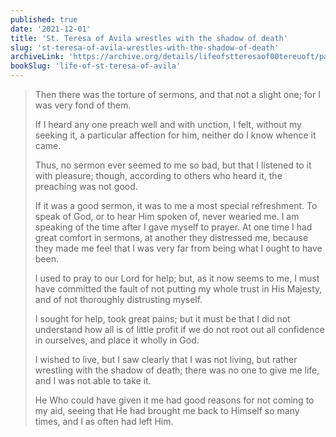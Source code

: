 ```yaml
---
published: true
date: '2021-12-01'
title: 'St. Teresa of Avila wrestles with the shadow of death'
slug: 'st-teresa-of-avila-wrestles-with-the-shadow-of-death'
archiveLink: 'https://archive.org/details/lifeofstteresaof00tereuoft/page/64?view=theater'
bookSlug: 'life-of-st-teresa-of-avila'
---
```


> Then there was the torture of sermons, and that not a slight one; for I was very fond of them.
> 
> If I heard any one preach well and with unction, I felt, without my seeking it, a particular affection for him, neither do I know whence it came.
> 
> Thus, no sermon ever seemed to me so bad, but that I listened to it with pleasure; though, according to others who heard it, the preaching was not good.
> 
> If it was a good sermon, it was to me a most special refreshment. To speak of God, or to hear Him spoken of, never wearied me. I am speaking of the time after I gave myself to prayer. At one time I had great comfort in sermons, at another they distressed me, because they made me feel that I was very far from being what I ought to have been.
>
> I used to pray to our Lord for help; but, as it now seems to me, I must have committed the fault of not putting my whole trust in His Majesty, and of not thoroughly distrusting myself.
> 
> I sought for help, took great pains; but it must be that I did not understand how all is of little profit if we do not root out all confidence in ourselves, and place it wholly in God.
> 
> I wished to live, but I saw clearly that I was not living, but rather wrestling with the shadow of death; there was no one to give me life, and I was not able to take it.
> 
> He Who could have given it me had good reasons for not coming to my aid, seeing that He had brought me back to Himself so many times, and I as often had left Him.